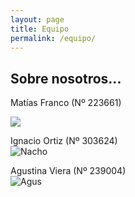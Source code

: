 ```yaml
---
layout: page
title: Equipo
permalink: /equipo/
---
```

<link rel="stylesheet" type="text/css" href="estilo.css">


## Sobre nosotros...
 

Matías Franco (Nº 223661)  
 <div class="centrar">
    <img src="/assets/MatiasF.jpg">
  </div>


Ignacio Ortiz (Nº 303624)  
![Nacho](/assets/Nacho.png)  

Agustina Viera (Nº 239004)  
![Agus](/assets/Agus.png)  
  


